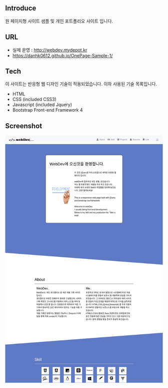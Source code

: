 ## Introduce

원 페이지형 사이트 샘플 및 개인 포트폴리오 사이트 입니다.

## URL

- 실제 운영 : http://webdev.mydepot.kr
- https://danhk0612.github.io/OnePage-Sample-1/

## Tech

이 사이트는 반응형 웹 디자인 기술이 적용되었습니다.
이하 사용된 기술 목록입니다.

- HTML
- CSS (included CSS3)
- Javascript (included Jquery)
- Bootstrap Front-end Framework 4

## Screenshot

![스크린샷](https://github.com/danhk0612/OnePage-Sample-1/raw/master/img/sample1.png) 